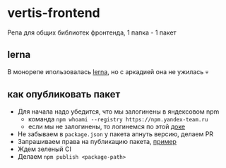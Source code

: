 # vertis-frontend
Репа для общих библиотек фронтенда, 1 папка - 1 пакет

## lerna

В монорепе ипользовалась [lerna](https://lerna.js.org), но с аркадией она не ужилась 💀

## как опубликовать пакет

* Для начала надо убедится, что мы залогинены в яндексовом npm  
    * команда `npm whoami --registry https://npm.yandex-team.ru`
    * если мы не залогинены, то логинемся по этой [доке](https://doc.yandex-team.ru/si-infra/npm/npm.html#autentifikatsiia-cherez-pasport)
* Не забываем в `package.json` у пакета апнуть версию, делаем PR
* Запрашиваем права на публикацию пакета, [пример](https://idm.yandex-team.ru/user/stormtrooper/roles?page=8#rf=1,rf-role=nW0wNMAW#user:stormtrooper@npm/packages/vertis/ads/maintainer(fields:();params:()),f-status=all,sort-by=-updated,f-ownership=personal,rf-expanded=nW0wNMAW) 
* Ждем зеленый CI
* Делаем `npm publish <package-path>`
